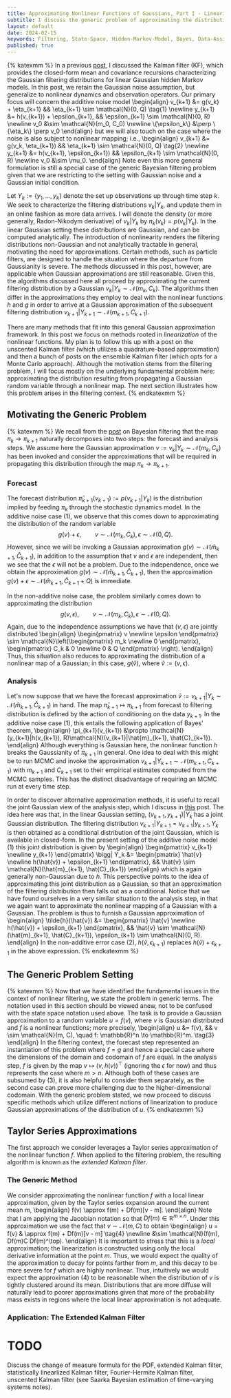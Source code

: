 ```yaml
---
title: Approximating Nonlinear Functions of Gaussians, Part I - Linearized Kalman Filter Extensions
subtitle: I discuss the generic problem of approximating the distribution resulting from a non-linear transformation of a Gaussian random variable, and then show how this leads to extensions of the Kalman filter which yield approximate filtering algorithms in the non-linear setting.
layout: default
date: 2024-02-15
keywords: Filtering, State-Space, Hidden-Markov-Model, Bayes, Data-Assimilation
published: true
---
```


{% katexmm %}
In a previous [post](https://arob5.github.io/blog/2024/02/15/Kalman-Filter/),
I discussed the Kalman filter (KF), which provides the
closed-form mean and covariance recursions characterizing the Gaussian filtering
distributions for linear Gaussian hidden Markov models. In this post, we retain
the Gaussian noise assumption, but generalize to nonlinear dynamics and
observation operators. Our primary focus will concern the additive noise model
\begin{align}
v_{k+1} &= g(v_k) + \eta_{k+1} && \eta_{k+1} \sim \mathcal{N}(0, Q) \tag{1} \newline
y_{k+1} &= h(v_{k+1}) + \epsilon_{k+1}, && \epsilon_{k+1} \sim \mathcal{N}(0, R) \newline
v_0 &\sim \mathcal{N}(m_0, C_0) \newline
\\{\epsilon_k\\} &\perp \\{\eta_k\\} \perp v_0
\end{align}
but we will also touch on the case where the noise is also subject to nonlinear
mapping; i.e.,
\begin{align}
v_{k+1} &= g(v_k, \eta_{k+1}) && \eta_{k+1} \sim \mathcal{N}(0, Q) \tag{2} \newline
y_{k+1} &= h(v_{k+1}, \epsilon_{k+1}) && \epsilon_{k+1} \sim \mathcal{N}(0, R) \newline
v_0 &\sim \mu_0.
\end{align}
Note even this more general formulation is still a special case of the generic
Bayesian filtering problem given that we are restricting to the setting with
Gaussian noise and a Gaussian initial condition.

Let $Y_k := \{y_1, \dots, y_k\}$ denote the set up observations up through time
step $k$.
We seek to characterize the filtering distributions
$v_k|Y_k$, and update them in an online fashion as more data
arrives. I will denote the density (or more generally, Radon-Nikodym derivative)
of $v_k|Y_k$ by $\pi_k(v_k) = p(v_k|Y_k)$. In the linear Gaussian setting these
distributions are Gaussian, and
can be computed analytically. The introduction of nonlinearity renders the
filtering distributions non-Gaussian and not analytically tractable in general,
motivating the need for approximations. Certain methods, such as particle
filters, are designed to handle the situation where the departure from Gaussianity
is severe. The methods discussed in this post, however, are applicable when
Gaussian approximations are still reasonable. Given this, the algorithms discussed
here all proceed by approximating the current filtering distribution by a
Gaussian $v_k|Y_k \sim \mathcal{N}(m_k, C_k)$. The algorithms then differ in
the approximations they employ to deal with the nonlinear functions $h$ and $g$
in order to arrive at a Gaussian approximation of the subsequent filtering
distribution $v_{k+1}|Y_{k+1} \sim \mathcal{N}(m_{k+1}, C_{k+1})$.

There are many methods that fit into this general Gaussian approximation
framework. In this post we focus on methods rooted in *linearization* of the
nonlinear functions. My plan is to follow this up with a post on the
unscented Kalman filter (which utilizes a quadrature-based approximation) and
then a bunch of posts on the ensemble Kalman filter (which opts for a Monte
Carlo approach). Although the motivation stems from the filtering problem, I
will focus mostly on the underlying fundamental problem here: approximating the
distribution resulting from propagating a Gaussian random variable through a
nonlinear map. The next section illustrates how this problem arises in the
filtering context.
{% endkatexmm %}

## Motivating the Generic Problem
{% katexmm %}
We recall from the
[post](https://arob5.github.io/blog/2024/01/29/Bayesian-filtering/)
on Bayesian filtering that the map $\pi_k \to \pi_{k+1}$
naturally decomposes into two steps: the forecast and analysis steps. We assume
here the Gaussian approximation $v := v_k|Y_k \sim \mathcal{N}(m_k, C_k)$ has been
invoked and consider the approximations that will be required in propagating
this distribution through the map $\pi_k \to \pi_{k+1}$.

### Forecast
The forecast distribution $\hat{\pi}_{k+1}(v_{k+1}) := p(v_{k+1}|Y_k)$ is
the distribution implied by feeding
$\pi_k$ through the stochastic dynamics model. In the additive noise case (1),
we observe that this comes down to approximating the distribution of the random
variable
$$
g(v) + \epsilon, \qquad v \sim \mathcal{N}(m_k, C_k), \epsilon \sim \mathcal{N}(0, Q).
$$
However, since we will be invoking a Gaussian approximation
$g(v) \sim \mathcal{N}(\hat{m}_{k+1}, \hat{C}_{k+1})$, in addition to the assumption
that $v$ and $\epsilon$ are independent, then we see that the $\epsilon$ will
not be a problem. Due to the independence, once we obtain the approximation
$g(v) \sim \mathcal{N}(\hat{m}_{k+1}, \hat{C}_{k+1})$, then the approximation
$g(v) + \epsilon \sim \mathcal{N}(\hat{m}_{k+1}, \hat{C}_{k+1} + Q)$ is
immediate.

In the non-additive noise case, the problem similarly comes down to approximating
the distribution
$$
g(v, \epsilon), \qquad v \sim \mathcal{N}(m_k, C_k), \epsilon \sim \mathcal{N}(0, Q).
$$
Again, due to the independence assumptions we have that $(v, \epsilon)$ are
jointly distributed
\begin{align}
\begin{pmatrix} v \newline \epsilon \end{pmatrix}
\sim \mathcal{N}\left(\begin{pmatrix} m_k \newline 0 \end{pmatrix},
  \begin{pmatrix} C_k & 0 \newline 0 & Q \end{pmatrix} \right).
\end{align}
Thus, this situation also reduces to approximating the distribution
of a nonlinear map of a Gaussian; in this case, $g(\tilde{v})$, where
$\tilde{v} := (v, \epsilon)$.

### Analysis
Let's now suppose that we have the forecast approximation
$\hat{v} := v_{k+1}|Y_k \sim \mathcal{N}(\hat{m}_{k+1}, \hat{C}_{k+1})$ in hand.
The map $\hat{\pi}_{k+1} \mapsto \pi_{k+1}$ from forecast to filtering
distribution is defined by the action of conditioning on the data $y_{k+1}$.
In the additive noise case (1), this entails the following application of Bayes'
theorem,
\begin{align}
\pi_{k+1}(v_{k+1})
&\propto \mathcal{N}(y_{k+1}|h(v_{k+1}), R)\mathcal{N}(v_{k+1}|\hat{m}\_{k+1}, \hat{C}\_{k+1}).
\end{align}
Although everything is Gaussian here, the nonlinear function $h$ breaks the Gaussianity
of $\pi_{k+1}$ in general. One idea to deal with this might be to run MCMC
and invoke the approximation $v_{k+1}|Y_{k+1} \sim \mathcal{N}(m_{k+1}, C_{k+1})$
with $m_{k+1}$ and $C_{k+1}$ set to their empirical estimates computed from the
MCMC samples. This has the distinct disadvantage of requiring an MCMC run at
every time step.

In order to discover alternative approximation methods, it is useful to recall
the joint Gaussian view of the analysis step, which I discuss in
[this](https://arob5.github.io/blog/2024/02/15/Kalman-Filter/) post. The idea
here was that, in the linear Gaussian setting,
$(v_{k+1}, y_{k+1})|Y_k$ has a joint Gaussian distribution. The filtering
distribution $v_{k+1}|Y_{k+1} = v_{k+1}|y_{k+1}, Y_k$ is then obtained as
a conditional distribution of the joint Gaussian, which is available in closed-form.
In the present
setting of the additive noise model (1) this joint distribution is given by
\begin{align}
\begin{pmatrix} v_{k+1} \newline y_{k+1} \end{pmatrix} \bigg| Y_k
&= \begin{pmatrix} \hat{v} \newline h(\hat{v}) + \epsilon_{k+1} \end{pmatrix},
&& \hat{v} \sim \mathcal{N}(\hat{m}\_{k+1}, \hat{C}\_{k+1})
\end{align}
which is again generally non-Gaussian due to $h$. This perspective points to the
idea of approximating this joint distribution as a Gaussian, so that an
approximation of the filtering distribution then falls out as a conditional.
Notice that we have found ourselves in a very similar situation to the analysis
step, in that we again want to approximate the nonlinear mapping of a Gaussian
with a Gaussian. The problem
is thus to furnish a Gaussian approximation of
\begin{align}
\tilde{h}(\hat{v}) &= \begin{pmatrix} \hat{v} \newline h(\hat{v}) + \epsilon_{k+1} \end{pmatrix},
&& \hat{v} \sim \mathcal{N}(\hat{m}\_{k+1}, \hat{C}\_{k+1}), \epsilon_{k+1} \sim \mathcal{N}(0, R).
\end{align}
In the non-additive error case (2), $h(\hat{v}, \epsilon_{k+1})$ replaces
$h(\hat{v}) + \epsilon_{k+1}$ in the above expression.
{% endkatexmm %}

## The Generic Problem Setting
{% katexmm %}
Now that we have identified the fundamental issues in the context of nonlinear
filtering, we state the problem in generic terms. The notation used in this
section should be viewed anew, not to be confused with the state space notation
used above. The task is to provide a
Gaussian approximation to a random variable $u = f(v)$, where $v$ is
Gaussian distributed and $f$ is a nonlinear functions; more precisely,
\begin{align}
u &= f(v), && v \sim \mathcal{N}(m, C), \quad f: \mathbb{R}^n \to \mathbb{R}^m. \tag{3}
\end{align}
In the filtering context, the forecast step represented an instantiation of this
problem where $f = g$ and hence a special case where the dimensions of the domain
and codomain of $f$ are equal. In the analysis step, $f$ is given by the
map $v \mapsto (v, h(v))^\top$ (ignoring the $\epsilon$ for now) and thus
represents the case where $m > n$. Although both of these cases are subsumed
by (3), it is also helpful to consider them separately, as the second case can
prove more challenging due to the higher-dimensional codomain. With the generic
problem stated, we now proceed to discuss specific methods which utilize
different notions of linearization to produce Gaussian approximations of
the distribution of $u$.
{% endkatexmm %}

## Taylor Series Approximations
The first approach we consider leverages a Taylor series approximation of the
nonlinear function $f$. When applied to the filtering problem, the resulting
algorithm is known as the *extended Kalman filter*.

### The Generic Method
We consider approximating the nonlinear function $f$ with a local linear
approximation, given by the Taylor series expansion around the current mean $m$,
\begin{align}
f(v) \approx f(m) + Df(m)[v - m].
\end{align}
Note that I am applying the Jacobian notation so that
$Df(m) \in \mathbb{R}^{m \times n}$. Under this approximation we use the fact that
$v \sim \mathcal{N}(m, C)$ to obtain
\begin{align}
u = f(v) & \approx f(m) + Df(m)[v - m] \tag{4} \newline
&\sim \mathcal{N}(f(m), Df(m)C Df(m)^\top).
\end{align}
It is important to stress that this is a *local* approximation; the linearization
is constructed using only the local derivative information at the point $m$. Thus,
we would expect the quality of the approximation to decay for points farther
from $m$, and this decay to be more severe for $f$ which are highly nonlinear.
Thus, intuitively we would expect the approximation (4) to be reasonable when
the distribution of $v$ is tightly clustered around its mean. Distributions that
are more diffuse will naturally lead to poorer approximations given that more
of the probability mass exists in regions where the local linear approximation
is not adequate. 


### Application: The Extended Kalman Filter


# TODO
Discuss the change of measure formula for the PDF, extended Kalman filter,
statistically linearlized Kalman filter, Fourier-Hermite Kalman filter,
unscented Kalman filter (see Saarka Bayesian estimation of time-varying
  systems notes).
